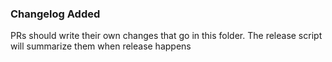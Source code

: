 ### Changelog Added

PRs should write their own changes that go in this folder. The release script will summarize them when release happens
